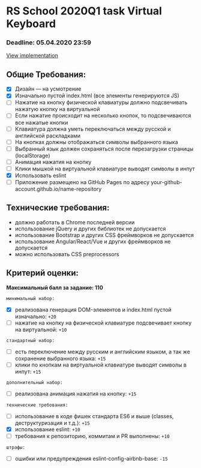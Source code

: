 # RS School 2020Q1 task Virtual Keyboard
### Deadline: 05.04.2020 23:59

[View implementation](https://kotiknalune.github.io/virtual-keyboard/)

## Общие Требования:
- [x] Дизайн — на усмотрение
- [x] Изначально пустой index.html (все элементы генерируются JS)
- [ ] Нажатие на кнопкy физической клавиатуры должно подсвечивать нажатую кнопку на виртуальной
- [ ] Если нажатие происходит на несколько кнопок, то подсвечиваются все нажатые кнопки
- [ ] Клавиатура должна уметь переключаться между русской и английской раскладками
- [ ] На кнопках должны отображаться символы выбранного языка
- [ ] Выбранный язык должен сохраняться после перезагрузки страницы (localStorage)
- [ ] Анимация нажатия на кнопку
- [ ] Клики мышкой на виртуальной клавиатуре выводят символы в инпут
- [x] Использовать eslint
- [ ] Приложение размещено на GitHub Pages по адресу your-github-account.github.io/name-repository

## Технические требования:
- должно работать в Chrome последней версии
- использование jQuery и других библиотек не допускается  
- использование Bootstrap и других CSS фреймворков не допускается  
- использование Angular/React/Vue и других фреймворков не допускается  
- можно использовать CSS preprocessors  

## Критерий оценки:
**Максимальный балл за задание: 110**

`минимальный набор:`
- [x] реализована генерация DOM-элементов и index.html пустой изначально: `+20`
- [ ] нажатие на кнопку на физической клавиатуре подсвечивает кнопку на виртуальной: `+10`

`стандартный набор:`
- [ ] есть переключение между русским и английским языком, а так же сохранение выбранного языка: `+15`
- [ ] клики по кнопкам на виртуальной клавиатуре выводят символы в инпут: `+15`

`дополнительный набор:`
- [ ] реализована анимация нажатия на кнопку: `+15`

`технические требования:`
- [ ] использование в коде фишек стандарта ES6 и выше (classes, деструктуризация и т.д.): `+15`
- [x] использование eslint: `+10`
- [ ] требования к репозиторию, коммитам и PR выполнены: `+10`

`штрафы:`
- [ ] ошибки или предупреждения eslint-config-airbnb-base: `-15`


